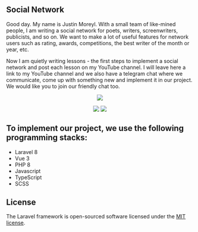 ## Social Network

Good day. My name is Justin Moreyl. With a small team of like-mined people, I am writing a social network for poets, writers, screenwriters,
publicists, and so on. We want to make a lot of useful features for network users such as rating, awards, competitions, the best writer of the month or year, etc.
<p>
Now I am quietly writing lessons - the first steps to implement a social network and post each lesson on my YouTube channel. I will leave here a link to my YouTube channel and we also have a telegram chat where we communicate, come up with something new and implement it in our project. We would like you to join our friendly chat too. 
</p>


<p align="center"><a href="https://yapx.ru/v/Qoo4r"><img src="https://i.yapx.ru/Qoo4r.jpg"></a></p>

<p align="center">
<a href="https://www.youtube.com/channel/UCxdlv-lToPFn3xflN2ChRYA/videos"><img src="https://i.yapx.ru/QoqIW.png" ></a>
<a href="https://t.me/ospreystudio"><img src="https://i.yapx.ru/QoqZH.png" ></a>
</p>

## To implement our project, we use the following programming stacks:

- Laravel 8
- Vue 3
- PHP 8
- Javascript
- TypeScript
- SCSS

## License

The Laravel framework is open-sourced software licensed under the [MIT license](https://opensource.org/licenses/MIT).
